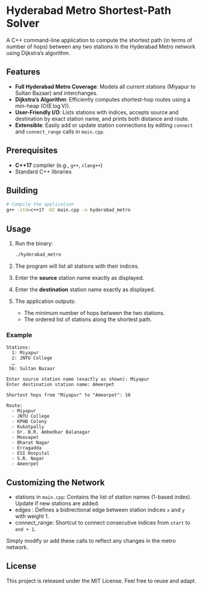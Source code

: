 # Hyderabad Metro Shortest-Path Solver

A C++ command-line application to compute the shortest path (in terms of number of hops) between any two stations in the Hyderabad Metro network using Dijkstra’s algorithm.

## Features

* **Full Hyderabad Metro Coverage**: Models all current stations (Miyapur to Sultan Bazaar) and interchanges.
* **Dijkstra’s Algorithm**: Efficiently computes shortest-hop routes using a min-heap (O(E log V)).
* **User-Friendly I/O**: Lists stations with indices, accepts source and destination by exact station name, and prints both distance and route.
* **Extensible**: Easily add or update station connections by editing `connect` and `connect_range` calls in `main.cpp`.

## Prerequisites

* **C++17** compiler (e.g., `g++`, `clang++`)
* Standard C++ libraries

## Building

```bash
# Compile the application
g++ -std=c++17 -O2 main.cpp -o hyderabad_metro
```

## Usage

1. Run the binary:

   ```bash
   ./hyderabad_metro
   ```
2. The program will list all stations with their indices.
3. Enter the **source** station name exactly as displayed.
4. Enter the **destination** station name exactly as displayed.
5. The application outputs:

   * The minimum number of hops between the two stations.
   * The ordered list of stations along the shortest path.

### Example

```text
Stations:
  1: Miyapur
  2: JNTU College
  …
 56: Sultan Bazaar

Enter source station name (exactly as shown): Miyapur
Enter destination station name: Ameerpet

Shortest hops from "Miyapur" to "Ameerpet": 10

Route:
  - Miyapur
  - JNTU College
  - KPHB Colony
  - Kukatpally
  - Dr. B.R. Ambedkar Balanagar
  - Moosapet
  - Bharat Nagar
  - Erragadda
  - ESI Hospital
  - S.R. Nagar
  - Ameerpet
```

## Customizing the Network

* stations in `main.cpp`: Contains the list of station names (1-based index). Update if new stations are added.
* edges : Defines a bidirectional edge between station indices `x` and `y` with weight 1.
* connect_range: Shortcut to connect consecutive indices from `start` to `end + 1`.

Simply modify or add these calls to reflect any changes in the metro network.

## License

This project is released under the MIT License. Feel free to reuse and adapt.
